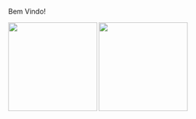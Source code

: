 Bem Vindo!

<div>
  <a href="https://github.com/lucasbazvd">
  <img height="180em" align = "left" src="https://github-readme-stats.vercel.app/api?username=lucasbazvd&show_icons=true&theme=dark&include_all_commits=true&count_private=true"/>
  <img height="180em" align = "left" src="https://github-readme-stats.vercel.app/api/top-langs/?username=lucasbazvd&layout=compact&langs_count=7&theme=dark"/>
</div>

<!--
**lucasbazvd/lucasbazvd** is a ✨ _special_ ✨ repository because its `README.md` (this file) appears on your GitHub profile.

Here are some ideas to get you started:





- 🔭 I’m currently working on ...
- 🌱 I’m currently learning ...
- 👯 I’m looking to collaborate on ...
- 🤔 I’m looking for help with ...
- 💬 Ask me about ...
- 📫 How to reach me: ...
- 😄 Pronouns: ...
- ⚡ Fun fact: ...
-->
